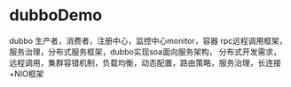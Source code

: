 # dubboDemo
dubbo 生产者，消费者，注册中心，监控中心monitor，容器
rpc远程调用框架，服务治理，分布式服务框架，dubbo实现soa面向服务架构，
分布式开发需求，远程调用，集群容错机制，负载均衡，动态配置，路由策略，服务治理，长连接+NIO框架
